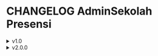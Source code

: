 # CHANGELOG AdminSekolah Presensi

<details>
  <summary> v1.0 </summary>

Fitur : 
- Absen Datang & Pulang
  - Maps satu lokasi
  - Selfie
  - Batas waktu 20 detik
- Perizinan
  - Cuti
  - Sakit
  - Keperluan Lain
  - Range tanggal
- Laporan Presensi per-Bulan
  - Hadir : /hari
  - Izin & Cuti : /hari
  - Alpha : /hari
  - Terlambat : /jam 
  - Persentase dalam Se-Bulan
- Laporan Presensi per-Tahun
  - Hadir : /hari
  - Izin & Cuti : /hari
  - Alpha : /hari
  - Terlambat : /jam 
  - Persentase dalam Se-Tahun

04/10/2022
</details>

<details>
  <summary> v2.0.0 </summary>

Fitur :
- Absen Datang & Pulang
  - Maps banyak lokasi
  - Selfie
  - Batas waktu 60 detik
- Perizinan
  - Izin
  - Sakit
  - Lain-lain
  - Range tanggal
  - Upload file
- Laporan Presensi per-Bulan
  - Hadir : /hari
  - Ijin : /hari
  - Sakit : /hari
  - Lain-lain : /hari
  - Terlambat : /hari
  - Persentase dalam Se-Bulan
- Laporan Presensi per-Tahun
  - Hadir : /hari
  - Ijin : /hari
  - Sakit : /hari
  - Lain-lain : /hari
  - Terlambat : /hari
  - Persentase dalam Se-Tahun
- Jadwal Pelajaran
- Jurnal Mengajar
  - Laporan Jurnal Mengajar
  - Input Jurnal Mengajar dan Presensi Siswa

Apa yang berubah :
- Data Real Time
- Halaman Login menjadi satu (Kode Sekolah, NIP, Password)
- Terdapat Informasi / Keterangan jika gagal melakukan Absensi atau Perizinan
- Presensi hanya bisa Satu kali (Ketika sudah Absensi tidak bisa melakukan Perizinan, begitu juga sebaliknya)
- Pilihan Bulan urut dari Januari - Desember
- Menambahkan & memperbaiki keterangan (Hadir, Ijin, Sakit, Lain-lain, Terlambat) dan menghapus (Izin & Cuti) di Laporan Presensi
- Menambahkan Server NTP untuk mendapatkan waktu sekarang
- Menambahkan session Login
- Menambahkan upload file di fitur Perizinan
- Menambahkan informasi Nama Perangkat & Versi Android
- Menonaktifkan tanggal yang sudah lewat di fitur Perizinan
- reDesign tampilan Profil

08/02/2023
</details>
